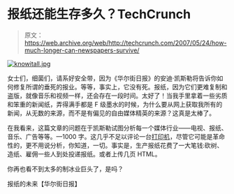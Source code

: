 # 报纸还能生存多久？TechCrunch

> 原文：<https://web.archive.org/web/http://techcrunch.com/2007/05/24/how-much-longer-can-newspapers-survive/>

[![knowitall.jpg](img/3003123a2c57f1ef32f8c2ac84aa8898.png)](https://web.archive.org/web/20141219141600/http://old.crunchgear.com/wp-content/uploads/knowitall.jpg "knowitall.jpg")

女士们，细菌们，请系好安全带，因为《华尔街日报》的安迪·凯斯勒将告诉你如何修复所谓的垂死的报业。等等，事实上，它没有死。报纸，因为它们更难复制和盗版，就像音乐和视频一样，还会存在一段时间。太好了！当我手里拿着一些劣质和笨重的新闻纸，弄得满手都是 F 级墨水的时候，为什么要从网上获取我所有的新闻，从无数的来源，而不是有偏见的自由媒体精英的来源？这真是太棒了。

在我看来，这篇文章的问题在于凯斯勒试图分析每一个媒体行业——电视、报纸、音乐、广告等等。—1000 字。这几乎不足以评论一台[打印机](https://web.archive.org/web/20141219141600/http://crunchgear.com/2007/05/15/kodak-easyshare-5300-all-in-one-printer-review/)，尽管它可能是革命性的，更不用说分析，你知道，一切。事实是，生产报纸花费了一大笔钱:砍树、造纸、雇佣一些人到处投递报纸。或者上传几页 HTML。

你再也看不到太多的制冰业巨头了，是吗？

报纸的未来【华尔街日报】